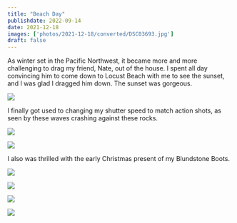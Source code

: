 ```yaml
---
title: "Beach Day"
publishdate: 2022-09-14
date: 2021-12-18
images: ['photos/2021-12-18/converted/DSC03693.jpg']
draft: false
---
```


As winter set in the Pacific Northwest, it became more and more challenging to drag my friend, Nate, out of the house.  I spent all day convincing him to come down to Locust Beach with me to see the sunset, and I was glad I dragged him down.  The sunset was gorgeous.

![](../photos/2021-12-18/converted/DSC03693.jpg)

I finally got used to changing my shutter speed to match action shots, as seen by these waves crashing against these rocks.

![](../photos/2021-12-18/converted/DSC03702.jpg)

![](../photos/2021-12-18/converted/DSC03705.jpg)

I also was thrilled with the early Christmas present of my Blundstone Boots.

![](../photos/2021-12-18/converted/DSC03707.jpg)

![](../photos/2021-12-18/converted/DSC03710.jpg)

![](../photos/2021-12-18/converted/DSC03718.jpg)

![](../photos/2021-12-18/converted/DSC03728.jpg)
